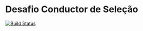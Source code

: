 # Desafio Conductor de Seleção

[![Build Status](https://travis-ci.org/fagnerlima/desafio-despesas.svg?branch=master)](https://travis-ci.org/fagnerlima/desafio-despesas)